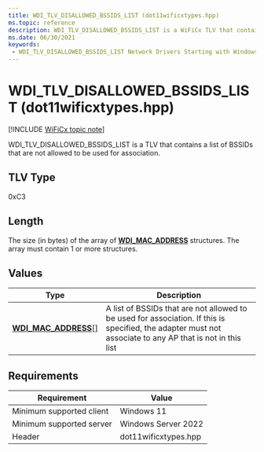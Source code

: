 ```yaml
---
title: WDI_TLV_DISALLOWED_BSSIDS_LIST (dot11wificxtypes.hpp)
ms.topic: reference
description: WDI_TLV_DISALLOWED_BSSIDS_LIST is a WiFiCx TLV that contains a list of BSSIDs that are not allowed to be used for association.
ms.date: 06/30/2021
keywords:
 - WDI_TLV_DISALLOWED_BSSIDS_LIST Network Drivers Starting with Windows Vista
---
```


# WDI\_TLV\_DISALLOWED\_BSSIDS\_LIST (dot11wificxtypes.hpp)

[!INCLUDE [WiFiCx topic note](../includes/wificx-version-warning.md)]


WDI\_TLV\_DISALLOWED\_BSSIDS\_LIST is a TLV that contains a list of BSSIDs that are not allowed to be used for association.

## TLV Type


0xC3

## Length


The size (in bytes) of the array of [**WDI\_MAC\_ADDRESS**](/windows-hardware/drivers/ddi/dot11wificxintf/ns-dot11wificxintf-wdi_mac_address) structures. The array must contain 1 or more structures.

## Values


| Type                                                  | Description                                                                                                                                               |
|-------------------------------------------------------|-----------------------------------------------------------------------------------------------------------------------------------------------------------|
| [**WDI\_MAC\_ADDRESS**](/windows-hardware/drivers/ddi/dot11wificxintf/ns-dot11wificxintf-wdi_mac_address)\[\] | A list of BSSIDs that are not allowed to be used for association. If this is specified, the adapter must not associate to any AP that is not in this list |

 

## Requirements

|Requirement|Value|
|--- |--- |
|Minimum supported client|Windows 11|
|Minimum supported server|Windows Server 2022|
|Header|dot11wificxtypes.hpp|


 

